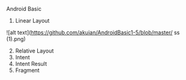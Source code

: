 Android Basic
1. Linear Layout

![alt text](https://github.com/akuian/AndroidBasic1-5/blob/master/ ss (1).png)

2. Relative Layout
3. Intent
4. Intent Result
5. Fragment
